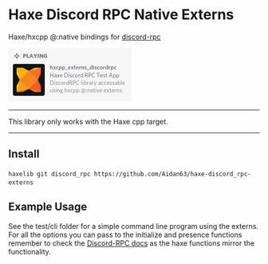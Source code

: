 # Haxe Discord RPC Native Externs

Haxe/hxcpp @:native bindings for [discord-rpc](https://github.com/discordapp/discord-rpc)

![example rpc](https://raw.githubusercontent.com/Aidan63/haxe-discord_rpc-externs/master/discord_rpc_example.png)

---
This library only works with the Haxe cpp target.

---

## Install
`haxelib git discord_rpc https://github.com/Aidan63/haxe-discord_rpc-externs`

## Example Usage

See the test/cli folder for a simple command line program using the externs. For all the options you can pass to the initialize and presence functions remember to check the [Discord-RPC docs](https://discordapp.com/developers/docs/rich-presence/how-to) as the haxe functions mirror the functionality.
